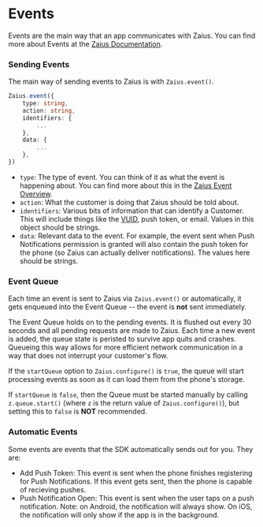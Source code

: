 # Events

Events are the main way that an app communicates with Zaius. You can find more about Events at the [Zaius Documentation](https://developer.zaius.com/core-concepts/overview/events).

### Sending Events

The main way of sending events to Zaius is with `Zaius.event()`.

```typescript
Zaius.event({
    type: string,
    action: string,
    identifiers: {
        ...
    },
    data: {
        ...
    },
})
```

* `type`: The type of event. You can think of it as what the event is happening about. You can find more about this in the [Zaius Event Overview](https://developer.zaius.com/core-concepts/overview/events).
* `action`: What the customer is doing that Zaius should be told about.
* `identifiers`: Various bits of information that can identify a Customer. This will include things like the [VUID](customers/), push token, or email. Values in this object should be strings.
* `data`: Relevant data to the event. For example, the event sent when Push Notifications permission is granted will also contain the push token for the phone \(so Zaius can actually deliver notifications\). The values here should be strings.

### Event Queue

Each time an event is sent to Zaius via `Zaius.event()` or automatically, it gets enqueued into the Event Queue -- the event is **not** sent immediately.

The Event Queue holds on to the pending events. It is flushed out every 30 seconds and all pending requests are made to Zaius. Each time a new event is added, the queue state is peristed to survive app quits and crashes. Queueing this way allows for more efficient network communication in a way that does not interrupt your customer's flow.

If the `startQueue` option to `Zaius.configure()` is `true`, the queue will start processing events as soon as it can load them from the phone's storage.

If `startQueue` is `false`, then the Queue must be started manually by calling `z.queue.start()` \(where `z` is the return value of `Zaius.configure()`\), but setting this to `false` is **NOT** recommended.

### Automatic Events

Some events are events that the SDK automatically sends out for you. They are:

* Add Push Token: This event is sent when the phone finishes registering for Push Notifications. If this event gets sent, then the phone is capable of recieving pushes.
* Push Notification Open: This event is sent when the user taps on a push notification. Note: on Android, the notification will always show. On iOS, the notification will only show if the app is in the background.

